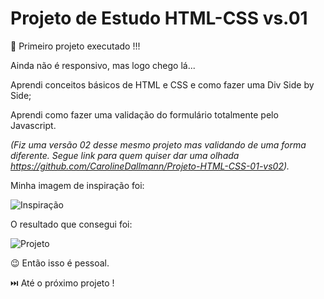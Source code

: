 # Projeto de Estudo HTML-CSS vs.01

:star_struck: Primeiro projeto executado !!!

Ainda não é responsivo, mas logo chego lá...

Aprendi conceitos básicos de HTML e CSS e como fazer uma Div Side by Side;

Aprendi como fazer uma validação do formulário totalmente pelo Javascript.

*(Fiz uma versão 02 desse mesmo projeto mas validando de uma forma diferente. Segue link para quem quiser dar uma olhada https://github.com/CarolineDallmann/Projeto-HTML-CSS-01-vs02).*

Minha imagem de inspiração foi:

![Inspiração](https://user-images.githubusercontent.com/88031968/144724708-a80bc59d-8d5f-4ab8-923d-94291421c544.png)

O resultado que consegui foi:

![Projeto](https://user-images.githubusercontent.com/88031968/144724885-1d8deac4-4517-4d07-9c6e-a19a69baaf1c.jpg)

:wink: Então isso é pessoal.

:next_track_button: Até o próximo projeto !

